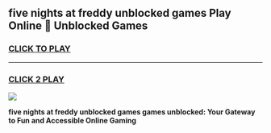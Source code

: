 
## five nights at freddy unblocked games Play Online 👋 Unblocked Games
<h3>
<a href="https://premium.freeplayer.one?title=five_nights_at_freddy_unblocked_games&ref=19F">CLICK TO PLAY</a></h3>
<hr>

<h3>
<a href="https://premium.freeplayer.one?title=five_nights_at_freddy_unblocked_games&ref=19F">CLICK 2 PLAY</a>
  
</h3>

<a href="https://premium.freeplayer.one?title=five_nights_at_freddy_unblocked_games&ref=19F"><img src="https://clearcache.store/games.png"></a>


**five nights at freddy unblocked games games unblocked: Your Gateway to Fun and Accessible Online Gaming**
